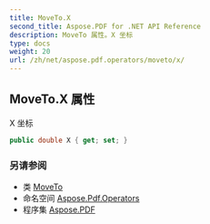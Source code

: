 ```yaml
---
title: MoveTo.X
second_title: Aspose.PDF for .NET API Reference
description: MoveTo 属性。X 坐标
type: docs
weight: 20
url: /zh/net/aspose.pdf.operators/moveto/x/
---
```

## MoveTo.X 属性

X 坐标

```csharp
public double X { get; set; }
```

### 另请参阅

* 类 [MoveTo](../)
* 命名空间 [Aspose.Pdf.Operators](../../../aspose.pdf.operators/)
* 程序集 [Aspose.PDF](../../../)
